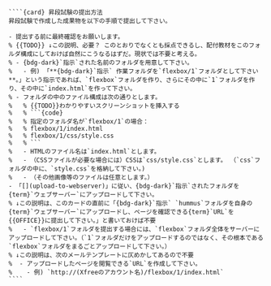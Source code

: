 `````{div} taskcard
````{card} 昇段試験の提出方法
昇段試験で作成した成果物を以下の手順で提出して下さい。

- 提出する前に最終確認をお願いします。
% {{TODO}} ↓この説明、必要？ このとおりでなくとも採点できるし、配付教材をこのフォルダ構成にしておけば自然にこうなるはずだ。現状では不要と考える。
% - {bdg-dark}`指示`された名前のフォルダを用意して下さい。
%   - 例) 「**{bdg-dark}`指示` 作業フォルダを`flexbox/1`フォルダとして下さい**。」という指示であれば、`flexbox`フォルダを作り、さらにその中に`1`フォルダを作り、その中に`index.html`を作って下さい。
% - フォルダの中のファイル構成は次の通りとします。
%   % {{TODO}}わかりやすいスクリーンショットを挿入する
%   % ```{code}
%   % 指定のフォルダ名が`flexbox/1`の場合：
%   % flexbox/1/index.html
%   % flexbox/1/css/style.css
%   % ```
%   - HTMLのファイル名は`index.html`とします。
%   - （CSSファイルが必要な場合には）CSSは`css/style.css`とします。 （`css`フォルダの中に、`style.css`を格納して下さい。)
%   - （その他画像等のファイルは任意とします。）
- 「[](upload-to-webserver)」に従い、{bdg-dark}`指示`されたフォルダを{term}`ウェブサーバー`にアップロードして下さい。
% ↓この説明は、このカードの直前に「{bdg-dark}`指示` `hummus`フォルダを自身の{term}`ウェブサーバー`にアップロードし、ページを確認できる{term}`URL`を{{OFFICE}}に提出して下さい。」と書いておけば不要
%   - `flexbox/1`フォルダを提出する場合には、`flexbox`フォルダ全体をサーバーにアップロードして下さい。（`1`フォルダだけをアップロードするのではなく、その根本である`flexbox`フォルダをまるごとアップロードして下さい。）
% ↓この説明は、次のメールテンプレートに仄めかしてあるので不要
%  - アップロードしたページを閲覧できる`URL`を作成して下さい。
%    - 例) `http://(Xfreeのアカウント名)/flexbox/1/index.html`
````
`````
